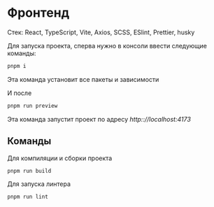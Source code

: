 # Фронтенд

Стек: React, TypeScript, Vite, Axios, SCSS, ESlint, Prettier, husky

Для запуска проекта, сперва нужно в консоли ввести следующие команды:

```bash
pnpm i
```

Эта команда установит все пакеты и зависимости

И после

```bash
pnpm run preview
```

Эта команда запустит проект по адресу _http:://localhost:4173_

## Команды

Для компиляции и сборки проекта

```bash
pnpm run build
```

Для запуска линтера

```bash
pnpm run lint
```
